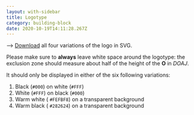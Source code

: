 ```yaml
---
layout: with-sidebar
title: Logotype
category: building-block
date: 2020-10-19T14:11:28.267Z
---
```


⟶ [Download](/files/logotype.zip) all four variations of the logo in SVG.

Please make sure to **always** leave white space around the logotype: the exclusion zone should measure about half of the height of the **O** in _DOAJ_.

It should only be displayed in either of the six following variations:

1. Black (`#000`) on white (`#FFF`)
2. White (`#FFF`) on black (`#000`)
3. Warm white (<span data-feather="droplet" class="white-fill"></span> `#FEFBF8`) on a transparent background
4. Warm black (<span data-feather="droplet" class="black-fill"></span> `#282624`) on a transparent background
